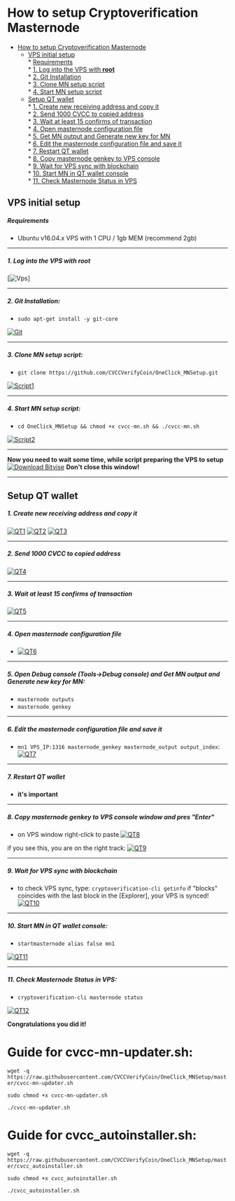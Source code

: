 # How to setup Cryptoverification Masternode  
- [How to setup Cryptoverification Masternode](#how-to-setup-cryptoverification-masternode)  
  * [VPS initial setup](#vps-initial-setup)  
        * [Requirements](#requirements)   
        * [1. Log into the VPS with **root**](#1-log-into-the-vps-with-root)  
        * [2. Git Installation](#2-git-installation)  
        * [3. Clone MN setup script](#3-clone-mn-setup-script)  
        * [4. Start MN setup script](#4-start-mn-setup-script) 
  * [Setup QT wallet](#setup-qt-wallet)  
        * [1. Create new receiving address and copy it](#1-create-new-receiving-address-and-copy-it)  
        * [2. Send 1000 CVCC to copied address](#2-send-1000-cvcc-to-copied-address)  
        * [3. Wait at least 15 confirms of transaction](#3-wait-at-least-15-confirms-of-transaction)  
        * [4. Open masternode configuration file](#4-open-masternode-configuration-file)  
        * [5. Get MN output and Generate new key for MN](#5-open-debug-console-tools-debug-console-and-get-mn-output-and-generate-new-key-for-mn)  
        * [6. Edit the masternode configuration file and save it](#6-edit-the-masternode-configuration-file-and-save-it)  
        * [7. Restart QT wallet](#7-restart-qt-wallet)  
        * [8. Copy masternode genkey to VPS console](#8-copy-masternode-genkey-to-vps-console-window-and-pres-enter)  
        * [9. Wait for VPS sync with blockchain](#9-wait-for-vps-sync-with-blockchain)  
        * [10. Start MN in QT wallet console](#10-start-mn-in-qt-wallet-console)  
		* [11. Check Masternode Status in VPS](#11-check-masternode-status-in-vps)		

## VPS initial setup

##### Requirements
- Ubuntu v16.04.x VPS with 1 CPU / 1gb MEM (recommend 2gb) 

***
##### 1. Log into the VPS with **root**  
[![Vps](https://raw.githubusercontent.com/CVCCVerifyCoin/OneClick_MNSetup/master/assests/1.png)]
***
##### 2. Git Installation:  
- ```sudo apt-get install -y git-core```  

[![Git](https://raw.githubusercontent.com/CVCCVerifyCoin/OneClick_MNSetup/master/assests/2.png)]()
***
##### 3. Clone MN setup script: 
- ```git clone https://github.com/CVCCVerifyCoin/OneClick_MNSetup.git```  

[![Script1](https://raw.githubusercontent.com/CVCCVerifyCoin/OneClick_MNSetup/master/assests/3.png)]()
***
##### 4. Start MN setup script: 
- ```cd OneClick_MNSetup && chmod +x cvcc-mn.sh && ./cvcc-mn.sh```  

[![Script2](https://raw.githubusercontent.com/CVCCVerifyCoin/OneClick_MNSetup/master/assests/4.png)]()  
***
**Now you need to wait some time, while script preparing the VPS to setup**  
[![Download Bitvise](https://raw.githubusercontent.com/CVCCVerifyCoin/OneClick_MNSetup/master/assests/5.png)]() 
**Don't close this window!** 
***		

## Setup QT wallet
##### 1. Create new receiving address and copy it
[![QT1](https://raw.githubusercontent.com/CVCCVerifyCoin/OneClick_MNSetup/master/assests/6.png)]() 
[![QT2](https://raw.githubusercontent.com/CVCCVerifyCoin/OneClick_MNSetup/master/assests/7.png)]()
[![QT3](https://raw.githubusercontent.com/CVCCVerifyCoin/OneClick_MNSetup/master/assests/8.png)]()

***
##### 2. Send 1000 CVCC to copied address
[![QT4](https://raw.githubusercontent.com/CVCCVerifyCoin/OneClick_MNSetup/master/assests/9.png)]() 
***
##### 3. Wait at least 15 confirms of transaction
[![QT5](https://raw.githubusercontent.com/CVCCVerifyCoin/OneClick_MNSetup/master/assests/10.png)]()
***
##### 4. Open masternode configuration file
- [![QT6](https://raw.githubusercontent.com/CVCCVerifyCoin/OneClick_MNSetup/master/assests/11.png)]()
***
##### 5. Open Debug console (Tools->Debug console) and Get MN output and Generate new key for MN:
- ```masternode outputs```  
- ```masternode genkey```  
***
##### 6. Edit the masternode configuration file and save it
- ```mn1 VPS_IP:1316 masternode_genkey masternode_output output_index```:
[![QT7](https://raw.githubusercontent.com/CVCCVerifyCoin/OneClick_MNSetup/master/assests/12.png)]()
***
##### 7. Restart QT wallet  
- **it's important**
***
##### 8. Copy masternode genkey to VPS console window and pres "Enter"
- on VPS window right-click to paste
[![QT8](https://raw.githubusercontent.com/CVCCVerifyCoin/OneClick_MNSetup/master/assests/13.png)]()  

if you see this, you are on the right track:
[![QT9](https://raw.githubusercontent.com/CVCCVerifyCoin/OneClick_MNSetup/master/assests/14.png)]()
***
##### 9. Wait for VPS sync with blockchain
- to check VPS sync, type: ```cryptoverification-cli getinfo``` if "blocks" coincides with the last block in the [Explorer], your VPS is synced!
[![QT10](https://raw.githubusercontent.com/CVCCVerifyCoin/OneClick_MNSetup/master/assests/15.png)]()
***
##### 10. Start MN in QT wallet console:
- ```startmasternode alias false mn1```  

[![QT11](https://raw.githubusercontent.com/CVCCVerifyCoin/OneClick_MNSetup/master/assests/16.png)]()
***
##### 11. Check Masternode Status in VPS:
- ```cryptoverification-cli masternode status```  

[![QT12](https://raw.githubusercontent.com/CVCCVerifyCoin/OneClick_MNSetup/master/assests/17.png)]()  

**Сongratulations you did it!**


# Guide for cvcc-mn-updater.sh:

`wget -q https://raw.githubusercontent.com/CVCCVerifyCoin/OneClick_MNSetup/master/cvcc-mn-updater.sh`

`sudo chmod +x cvcc-mn-updater.sh`

`./cvcc-mn-updater.sh`

# Guide for cvcc_autoinstaller.sh:

`wget -q https://raw.githubusercontent.com/CVCCVerifyCoin/OneClick_MNSetup/master/cvcc_autoinstaller.sh`

`sudo chmod +x cvcc_autoinstaller.sh`

`./cvcc_autoinstaller.sh`
